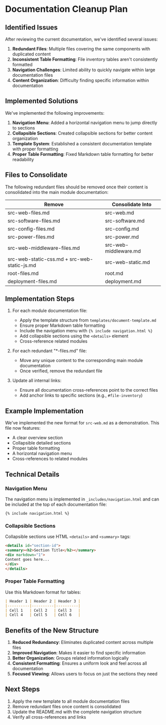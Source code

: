 # Documentation Cleanup Plan

## Identified Issues

After reviewing the current documentation, we've identified several issues:

1. **Redundant Files**: Multiple files covering the same components with duplicated content
2. **Inconsistent Table Formatting**: File inventory tables aren't consistently formatted
3. **Navigation Challenges**: Limited ability to quickly navigate within large documentation files
4. **Content Organization**: Difficulty finding specific information within documentation

## Implemented Solutions

We've implemented the following improvements:

1. **Navigation Menu**: Added a horizontal navigation menu to jump directly to sections
2. **Collapsible Sections**: Created collapsible sections for better content organization
3. **Template System**: Established a consistent documentation template with proper formatting
4. **Proper Table Formatting**: Fixed Markdown table formatting for better readability

## Files to Consolidate

The following redundant files should be removed once their content is consolidated into the main module documentation:

| Remove | Consolidate Into |
|--------|------------------|
| src-web-files.md | src-web.md |
| src-software-files.md | src-software.md |
| src-config-files.md | src-config.md |
| src-power-files.md | src-power.md |
| src-web-middleware-files.md | src-web-middleware.md |
| src-web-static-css.md + src-web-static-js.md | src-web-static.md |
| root-files.md | root.md |
| deployment-files.md | deployment.md |

## Implementation Steps

1. For each module documentation file:
   - Apply the template structure from `templates/document-template.md`
   - Ensure proper Markdown table formatting
   - Include the navigation menu with `{% include navigation.html %}`
   - Add collapsible sections using the `<details>` element
   - Cross-reference related modules

2. For each redundant "*-files.md" file:
   - Move any unique content to the corresponding main module documentation
   - Once verified, remove the redundant file

3. Update all internal links:
   - Ensure all documentation cross-references point to the correct files
   - Add anchor links to specific sections (e.g., `#file-inventory`)

## Example Implementation

We've implemented the new format for `src-web.md` as a demonstration. This file now features:

- A clear overview section
- Collapsible detailed sections
- Proper table formatting
- A horizontal navigation menu
- Cross-references to related modules

## Technical Details

### Navigation Menu

The navigation menu is implemented in `_includes/navigation.html` and can be included at the top of each documentation file:

```
{% include navigation.html %}
```

### Collapsible Sections

Collapsible sections use HTML `<details>` and `<summary>` tags:

```html
<details id="section-id">
<summary><h2>Section Title</h2></summary>
<div markdown="1">
Content goes here...
</div>
</details>
```

### Proper Table Formatting

Use this Markdown format for tables:

```markdown
| Header 1 | Header 2 | Header 3 |
|----------|----------|----------|
| Cell 1   | Cell 2   | Cell 3   |
| Cell 4   | Cell 5   | Cell 6   |
```

## Benefits of the New Structure

1. **Reduced Redundancy**: Eliminates duplicated content across multiple files
2. **Improved Navigation**: Makes it easier to find specific information
3. **Better Organization**: Groups related information logically
4. **Consistent Formatting**: Ensures a uniform look and feel across all documentation
5. **Focused Viewing**: Allows users to focus on just the sections they need

## Next Steps

1. Apply the new template to all module documentation files
2. Remove redundant files once content is consolidated
3. Update the README.md with the complete navigation structure
4. Verify all cross-references and links
